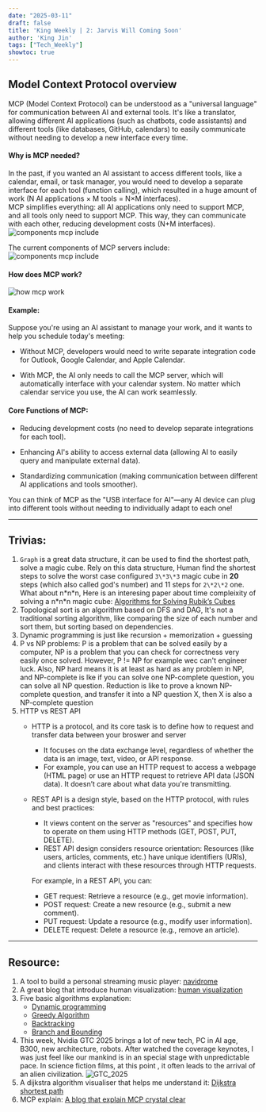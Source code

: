 ```yaml
---
date: "2025-03-11"
draft: false
title: 'King Weekly | 2: Jarvis Will Coming Soon'
author: 'King Jin'
tags: ["Tech_Weekly"]
showtoc: true
---
```


## Model Context Protocol overview
MCP (Model Context Protocol) can be understood as a "universal language" for communication between AI and external tools. It's like a translator, allowing different AI applications (such as chatbots, code assistants) and different tools (like databases, GitHub, calendars) to easily communicate without needing to develop a new interface every time.

#### Why is MCP needed?

In the past, if you wanted an AI assistant to access different tools, like a calendar, email, or task manager, you would need to develop a separate interface for each tool (function calling), which resulted in a huge amount of work (N AI applications × M tools = N×M interfaces).   
MCP simplifies everything: all AI applications only need to support MCP, and all tools only need to support MCP. This way, they can communicate with each other, reducing development costs (N+M interfaces).
![components mcp include](/TechStuff/mcp.png)

The current components of MCP servers include:
![components mcp include](/TechStuff/mcp_include.png)

#### How does MCP work?
![how mcp work](/TechStuff/mcp_work.png)

#### Example:

Suppose you're using an AI assistant to manage your work, and it wants to help you schedule today's meeting:   

- Without MCP, developers would need to write separate integration code for Outlook, Google Calendar, and Apple Calendar.

- With MCP, the AI only needs to call the MCP server, which will automatically interface with your calendar system. No matter which calendar service you use, the AI can work seamlessly.

#### Core Functions of MCP:

- Reducing development costs (no need to develop separate integrations for each tool).

- Enhancing AI's ability to access external data (allowing AI to easily query and manipulate external data).

- Standardizing communication (making communication between different AI applications and tools smoother).   

You can think of MCP as the "USB interface for AI"—any AI device can plug into different tools without needing to individually adapt to each one!

------

## Trivias:
1. ``Graph`` is a great data structure, it can be used to find the shortest path, solve a magic cube.
Rely on this data structure, Human find the shortest steps to solve the worst case configured 
``3\*3\*3`` magic cube in **20** steps (which also called god's number) and 11 steps for ``2\*2\*2`` one. What about n\*n\*n, Here is an interesing paper 
about time compleixity of solving a n\*n\*n magic cube: [Algorithms for Solving Rubik’s Cubes](/Demaine_Algoritms_for_solving.pdf)
2. Topological sort is an algorithm based on DFS and DAG, It's not a traditional sorting algorithm, like comparing the size of each number and sort them, but sorting based on dependencies.
3. Dynamic programming is just like recursion + memorization + guessing
4. P vs NP problems: P is a problem  that can be solved easily by a computer, NP is a problem that you can check for correctness very easily once solved. However, P != NP for example wec can't engineer luck.
   Also, NP hard means it is at least as hard as any problem in NP, and NP-complete is lke if you can solve one NP-complete question, you can solve all NP question.
   Reduction is like to prove a known NP-complete question, and transfer it into a NP question X, then X is also a NP-complete question
5. HTTP vs REST API   
   - HTTP is a protocol, and its core task is to define how to request and transfer data between your broswer and server

     - It focuses on the data exchange level, regardless of whether the data is an image, text, video, or API response.
     - For example, you can use an HTTP request to access a webpage (HTML page) or use an HTTP request to retrieve API data (JSON data). It doesn’t care about what data you're transmitting.

   - REST API is a design style, based on the HTTP protocol, with rules and best practices:

      - It views content on the server as "resources" and specifies how to operate on them using HTTP methods (GET, POST, PUT, DELETE).
      - REST API design considers resource orientation: Resources (like users, articles, comments, etc.) have unique identifiers (URIs), and clients interact with these resources through HTTP requests.
      
      For example, in a REST API, you can:

      - GET request: Retrieve a resource (e.g., get movie information).
      - POST request: Create a new resource (e.g., submit a new comment).
      - PUT request: Update a resource (e.g., modify user information).
      - DELETE request: Delete a resource (e.g., remove an article).

-------
## Resource: 
1. A tool to build a personal streaming music player: [navidrome](https://www.navidrome.org/)
2. A great blog that introduce human visualization: [human visualization](https://www-sciencedirect-com.eux.idm.oclc.org/science/article/pii/B9780128038130000040#f0015)
3. Five basic algorithms explanation:
   - [Dynamic programming](https://houbb.github.io/2020/01/23/data-struct-learn-07-base-dp)
   - [Greedy Algorithm](https://houbb.github.io/2020/01/23/data-struct-learn-07-base-greedy)
   - [Backtracking](https://www.bilibili.com/video/BV1wi4y157er?spm_id_from=333.788.videopod.sections&vd_source=783331b1d88fa190b5ce8305307e0af5)
   - [Branch and Bounding](https://chatgpt.com/share/67d76084-79f0-8006-8a37-4500841a7b9a)
4. This week, Nvidia GTC 2025 brings a lot of new tech, PC in AI age, B300, new architecture, robots.
After watched the coverage keynotes, I was just feel like our mankind is in an special stage with unpredictable pace. In science fiction films, at this point
, it often leads to the arrival of an alien civilization.
![GTC_2025](https://cdn.mos.cms.futurecdn.net/QQ6ZABoJtLbUEnGLXxz2GT-970-80.png.webp)
5. A dijkstra algorithm visualiser that helps me understand it: [Dijkstra shortest path](https://www.cs.usfca.edu/~galles/visualization/Dijkstra.html)
6. MCP explain: [A blog that explain MCP crystal clear](https://www.philschmid.de/mcp-introduction)